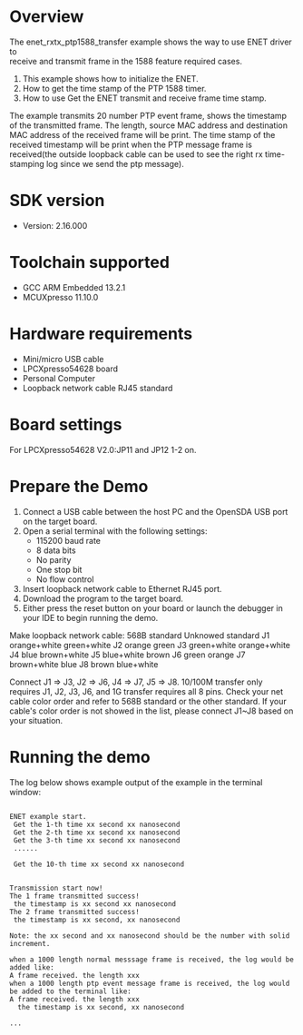 Overview
========

The enet_rxtx_ptp1588_transfer example shows the way to use ENET driver to  
 receive and transmit frame in the 1588 feature required cases.

1. This example shows how to initialize the ENET.
2. How to get the time stamp of the PTP 1588 timer.
3. How to use Get the ENET transmit and receive frame time stamp.

The example transmits 20 number PTP event frame, shows the timestamp of the transmitted frame.
The length, source MAC address and destination MAC address of the received frame will be print. 
The time stamp of the received timestamp will be print when the PTP message frame is received(the outside loopback cable can be used to see the right rx time-stamping log since we send the ptp message). 

SDK version
===========
- Version: 2.16.000

Toolchain supported
===================
- GCC ARM Embedded  13.2.1
- MCUXpresso  11.10.0

Hardware requirements
=====================
- Mini/micro USB cable
- LPCXpresso54628 board
- Personal Computer
- Loopback network cable RJ45 standard

Board settings
==============
For LPCXpresso54628 V2.0:JP11 and JP12 1-2 on. 

Prepare the Demo
================
1.  Connect a USB cable between the host PC and the OpenSDA USB port on the target board.
2.  Open a serial terminal with the following settings:
    - 115200 baud rate
    - 8 data bits
    - No parity
    - One stop bit
    - No flow control
3.  Insert loopback network cable to Ethernet RJ45 port.
4.  Download the program to the target board.
5.  Either press the reset button on your board or launch the debugger in your IDE to begin running the demo.

Make loopback network cable:
      568B standard 	 Unknowed standard
J1    orange+white       green+white
J2    orange             green
J3    green+white        orange+white
J4    blue               brown+white
J5    blue+white         brown
J6    green              orange
J7	  brown+white        blue
J8    brown              blue+white

Connect J1 => J3, J2 => J6, J4 => J7, J5 => J8. 10/100M transfer only requires J1, J2, J3, J6, and 1G transfer requires all 8 pins.
Check your net cable color order and refer to 568B standard or the other standard. If your cable's color order is not showed in the list,
please connect J1~J8 based on your situation.

Running the demo
================
The log below shows example output of the example in the terminal window:
~~~~~~~~~~~~~~~~~~~~~~~~~~~~~~~~~~~

ENET example start.
 Get the 1-th time xx second xx nanosecond
 Get the 2-th time xx second xx nanosecond
 Get the 3-th time xx second xx nanosecond
 ......

 Get the 10-th time xx second xx nanosecond


Transmission start now!
The 1 frame transmitted success!
 the timestamp is xx second xx nanosecond
The 2 frame transmitted success! 
 the timestamp is xx second, xx nanosecond
 
Note: the xx second and xx nanosecond should be the number with solid increment.

when a 1000 length normal messsage frame is received, the log would be added like:
A frame received. the length xxx 
when a 1000 length ptp event message frame is received, the log would be added to the terminal like:
A frame received. the length xxx 
  the timestamp is xx second, xx nanosecond

...

~~~~~~~~~~~~~~~~~~~~~~~~~~~~~~~~~~~
